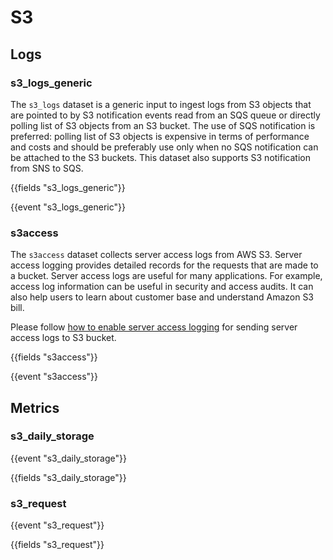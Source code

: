# S3

## Logs

### s3_logs_generic
The `s3_logs` dataset is a generic input to ingest logs from S3 objects that are
pointed to by S3 notification events read from an SQS queue or directly polling
list of S3 objects from an S3 bucket. The use of SQS notification is preferred:
polling list of S3 objects is expensive in terms of performance and costs and
should be preferably use only when no SQS notification can be attached to the S3
buckets. This dataset also supports S3 notification from SNS to SQS.

{{fields "s3_logs_generic"}}

{{event "s3_logs_generic"}}

### s3access
The `s3access` dataset collects server access logs from AWS S3. Server access 
logging provides detailed records for the requests that are made to a bucket. 
Server access logs are useful for many applications. For example, access log 
information can be useful in security and access audits. It can also help users
to learn about customer base and understand Amazon S3 bill.

Please follow [how to enable server access logging](https://docs.aws.amazon.com/AmazonS3/latest/dev/ServerLogs.html#server-access-logging-overview)
for sending server access logs to S3 bucket.

{{fields "s3access"}}

{{event "s3access"}}

## Metrics

### s3_daily_storage

{{event "s3_daily_storage"}}

{{fields "s3_daily_storage"}}

### s3_request

{{event "s3_request"}}

{{fields "s3_request"}}
